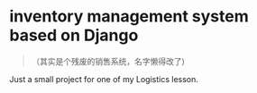 # inventory management system based on Django
> （其实是个残废的销售系统，名字懒得改了)

Just a small project for one of my Logistics lesson.
